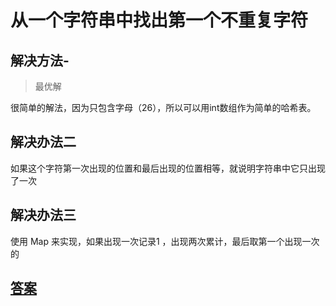 
## []()

# 从一个字符串中找出第一个不重复字符


## 解决方法- 

> 最优解

很简单的解法，因为只包含字母（26），所以可以用int数组作为简单的哈希表。

## 解决办法二

如果这个字符第一次出现的位置和最后出现的位置相等，就说明字符串中它只出现了一次

## 解决办法三

使用 Map 来实现，如果出现一次记录1 ，出现两次累计，最后取第一个出现一次的

## [答案](/algorithms-java-example/src/main/java/space.mamba/leetcode/algorithms/No387_First_Unique_Character_In_a_String.java)
